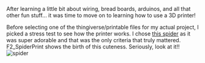 After learning a little bit about wiring, bread boards, arduinos, and all that other fun stuff... it was time to move on to learning how to use a 
3D printer!  

Before selecting one of the thingiverse/printable files for my actual project, I picked a stress test to see how the printer works. I chose [this spider](https://www.printables.com/model/299185-spiders-web-a-3d-printer-stress-test) as it was super adorable and that was the only criteria that truly mattered. F2_SpiderPrint shows the birth of this cuteness. Seriously, look at it!!      
![spider](https://github.com/user-attachments/assets/192588ea-ec71-4593-85b1-0543fc2a99ed)  



